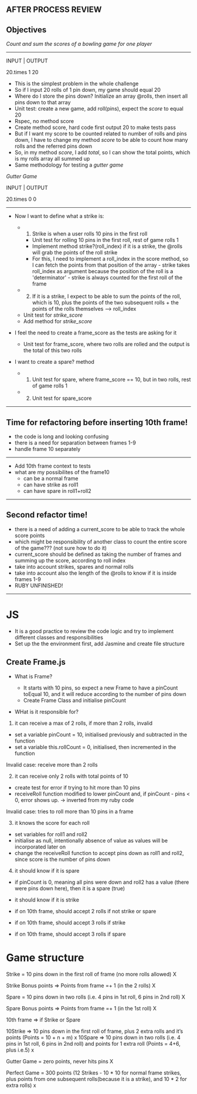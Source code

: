 ## AFTER PROCESS REVIEW

## Objectives

_Count and sum the scores of a bowling game for one player_


-------------------
INPUT        |    OUTPUT

20.times 1         20


- This is the simplest problem in the whole challenge
- So if I input 20 rolls of 1 pin down, my game should equal 20
- Where do I store the pins down? Initialize an array @rolls, then insert all pins down to that array
- Unit test: create a new game, add roll(pins), expect the _score_ to equal 20
- Rspec, no method score
- Create method score, hard code first output 20 to make tests pass
- But if I want my score to be counted related to number of rolls and pins down, I have to change my method _score_ to be able to count how many rolls and the referred pins down
- So, in my method _score_, I add _total_, so I can show the total points, which is my rolls array all summed up
- Same methodology for testing a _gutter game_

_Gutter Game_

INPUT        |    OUTPUT

20.times 0          0

-------------------

- Now I want to define what a strike is:
  - 1. Strike is when a user rolls 10 pins in the first roll
    - Unit test for rolling 10 pins in the first roll, rest of game rolls 1
    - Implement method strike?(roll_index) if it is a strike, the @rolls will grab the points of the roll strike
    - For this, I need to implement a roll_index in the score method, so I can fetch the points from that position of the array - strike takes roll_index as argument because the position of the roll is a 'determinator' - strike is always counted for the first roll of the frame
  - 2. If it is a strike, I expect to be able to sum the points of the roll, which is 10, plus the points of the two subsequent rolls + the points of the rolls themselves --> roll_index
  - Unit test for _strike_score_    
  - Add method for _strike_score_

- I feel the need to create a frame_score as the tests are asking for it
  - Unit test for frame_score, where two rolls are rolled and the output is the total of this two rolls 

- I want to create a spare? method
  - 1. Unit test for spare, where frame_score == 10, but in two rolls, rest of game rolls 1
  - 2. Unit test for spare_score
    
-----------
## Time for refactoring before inserting 10th frame!
- the code is long and looking confusing
- there is a need for separation between frames 1-9
- handle frame 10 separately
-----------

- Add 10th frame context to tests
- what are my possibilites of the frame10
  - can be a normal frame
  - can have strike as roll1
  - can have spare in roll1+roll2
------------

## Second refactor time!
- there is a need of adding a current_score to be able to track the whole score points
- which might be responsibility of another class to count the entire score of the game??? (not sure how to do it)
- current_score should be defined as taking the number of frames and summing up the score, according to roll index
- take into account strikes, spares and normal rolls
- take into account also the length of the @rolls to know if it is inside frames 1-9 
- RUBY UNFINISHED!

-----------------------------------------
# JS

- It is a good practice to review the code logic and try to implement different classes and responsibilities
- Set up the the environment first, add Jasmine and create file structure

## Create Frame.js

- What is Frame?
  - It starts with 10 pins, so expect a new Frame to have a pinCount toEqual 10, and it will reduce according to the number of pins down
  - Create Frame Class and initialise pinCount 

- WHat is it responsible for?
 
 1. it can receive a max of 2 rolls, if more than 2 rolls, invalid
   - set a variable pinCount = 10, initialised previously and subtracted in the function
   - set a variable this.rollCount = 0, initialised, then incremented in the function

   Invalid case: receive more than 2 rolls
   

 2. it can receive only 2 rolls with total points of 10
   - create test for error if trying to hit more than 10 pins
   - receiveRoll function modified to lower pinCount and, if pinCount - pins < 0, error shows up. -> inverted from my ruby code

   Invalid case: tries to roll more than 10 pins in a frame


 3. it knows the score for each roll  
   - set variables for roll1 and roll2
   - initialise as null, intentionally absence of value as values will be incorporated later on
   - change the receiveRoll function to accept pins down as roll1 and roll2, since score is the number of pins down
   
 
 4. it should know if it is spare
   - if pinCount is 0, meaning all pins were down and roll2 has a value (there were pins down here), then it is a spare (true)

   


 - it should know if it is strike


 - if on 10th frame, should accept 2 rolls if not strike or spare
 - if on 10th frame, should accept 3 rolls if strike
 - if on 10th frame, should accept 3 rolls if spare 


 








# Game structure
Strike = 10 pins down in the first roll of frame (no more rolls allowed) X

Strike Bonus points => Points from frame =+ 1 (in the 2 rolls) X

Spare = 10 pins down in two rolls (i.e. 4 pins in 1st roll, 6 pins in 2nd roll) X

Spare Bonus points => Points from frame =+ 1 (in the 1st roll) X

10th frame => if Strike or Spare

10Strike => 10 pins down in the first roll of frame, plus 2 extra rolls and it’s points (Points = 10 + n + m) x
10Spare => 10 pins down in two rolls (i.e. 4 pins in 1st roll, 6 pins in 2nd roll) and points for 1 extra  roll (Points = 4+6, plus i.e.5) x

Gutter Game = zero points, never hits pins X



Perfect Game = 300 points (12 Strikes - 10 * 10 for normal frame strikes, plus points from one subsequent rolls(because it is a strike),  and 10 * 2 for extra rolls) x
